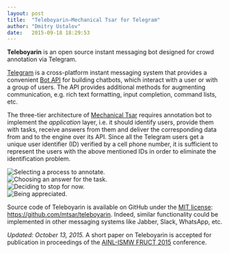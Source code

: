 ```yaml
---
layout: post
title:  "Teleboyarin—Mechanical Tsar for Telegram"
author: "Dmitry Ustalov"
date:   2015-09-18 18:29:53
---
```


**Teleboyarin** is an open source instant messaging bot designed for crowd annotation via Telegram.

[Telegram](https://telegram.org/) is a cross-platform instant messaging system that provides a convenient [Bot API](https://core.telegram.org/bots/api) for building chatbots, which interact with a user or with a group of users. The API provides additional methods for augmenting communication, e.g. rich text formatting, input completion, command lists, etc.

The three-tier architecture of [Mechanical Tsar](/) requires annotation bot to implement the *application* layer, i.e. it should identify users, provide them with tasks, receive answers from them and deliver the corresponding data from and to the engine over its API. Since all the Telegram users get a unique user identifier (ID) verified by a cell phone number, it is sufficient to represent the users with the above mentioned IDs in order to eliminate the identification problem.

<div class="pure-g">
<div class="pure-u-1-2 pure-u-md-1-4">
<img src="https://media.githubusercontent.com/media/mtsar/mtsar-website/gh-pages/media/telegram_20150918-1.png" alt="Selecting a process to annotate.">
</div>
<div class="pure-u-1-2 pure-u-md-1-4">
<img src="https://media.githubusercontent.com/media/mtsar/mtsar-website/gh-pages/media/telegram_20150918-2.png" alt="Choosing an answer for the task.">
</div>
<div class="pure-u-1-2 pure-u-md-1-4">
<img src="https://media.githubusercontent.com/media/mtsar/mtsar-website/gh-pages/media/telegram_20150918-3.png" alt="Deciding to stop for now.">
</div>
<div class="pure-u-1-2 pure-u-md-1-4">
<img src="https://media.githubusercontent.com/media/mtsar/mtsar-website/gh-pages/media/telegram_20150918-4.png" alt="Being appreciated.">
</div>
</div>

Source code of Teleboyarin is available on GitHub under the [MIT license](https://opensource.org/licenses/MIT): <https://github.com/mtsar/teleboyarin>. Indeed, similar functionality could be implemented in other messaging systems like Jabber, Slack, WhatsApp, etc.

*Updated: October 13, 2015.* A short paper on Teleboyarin is accepted for publication in proceedings of the [AINL-ISMW FRUCT 2015](https://nlpub.ru/AINL-ISMW_FRUCT) conference.
